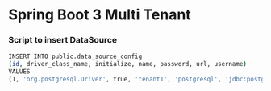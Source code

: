 
# Spring Boot 3 Multi Tenant

### Script to insert DataSource
 ```bash
INSERT INTO public.data_source_config
(id, driver_class_name, initialize, name, password, url, username)
VALUES
(1, 'org.postgresql.Driver', true, 'tenant1', 'postgresql', 'jdbc:postgresql://localhost:5432/spring-boot-3-multi_tenant', 'postgresql');
```
